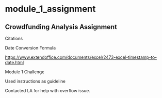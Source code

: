# module_1_assignment
## Crowdfunding Analysis Assignment

Citations

Date Conversion Formula

https://www.extendoffice.com/documents/excel/2473-excel-timestamp-to-date.html


Module 1 Challenge

Used instructions as guideline


Contacted LA for help with overflow issue.
